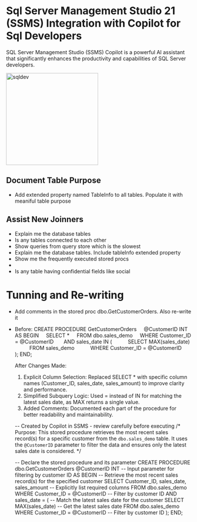 # Sql Server Management Studio 21 (SSMS) Integration with Copilot for Sql Developers

SQL Server Management Studio (SSMS) Copilot is a powerful AI assistant that significantly enhances the productivity and capabilities of SQL Server developers.

<img width="250" height="250" alt="sqldev" src="https://github.com/user-attachments/assets/29efd10d-ee62-4af6-af6b-74a26f5ca1fe" />

## Document Table Purpose
* Add extended property named TableInfo to all tables. Populate it with meaniful table purpose

 ## Assist New Joinners
* Explain me the database tables
* Is any tables connected to each other
* Show queries from query store which is the slowest
* Explain me the database tables. Include tableInfo extended property
* Show me the frequently executed stored procs
* 	
* Is any table having confidential fields like social

# Tunning and Re-writing
* Add comments in the  stored proc dbo.GetCustomerOrders. Also re-write it
* Before:
  CREATE PROCEDURE GetCustomerOrders
    @CustomerID INT
   AS
   BEGIN
       SELECT *
       FROM dbo.sales_demo
       WHERE Customer_ID = @CustomerID
         AND sales_date IN (
             SELECT MAX(sales_date)
             FROM sales_demo
             WHERE Customer_ID = @CustomerID
         );
   END;
  
   After
     Changes Made:
   1.	Explicit Column Selection: Replaced SELECT * with specific column names (Customer_ID, sales_date, sales_amount) to improve clarity and performance.
   2.	Simplified Subquery Logic: Used = instead of IN for matching the latest sales date, as MAX returns a single value.
   3.	Added Comments: Documented each part of the procedure for better readability and maintainability.
      
     -- Created by Copilot in SSMS - review carefully before executing
     /*
     Purpose:
     This stored procedure retrieves the most recent sales record(s) for a specific customer from the `dbo.sales_demo` table. 
     It uses the `@CustomerID` parameter to filter the data and ensures only the latest sales date is considered.
     */
     
     -- Declare the stored procedure and its parameter
     CREATE PROCEDURE dbo.GetCustomerOrders
         @CustomerID INT -- Input parameter for filtering by customer ID
     AS
     BEGIN
         -- Retrieve the most recent sales record(s) for the specified customer
         SELECT Customer_ID, sales_date, sales_amount -- Explicitly list required columns
         FROM dbo.sales_demo
         WHERE Customer_ID = @CustomerID -- Filter by customer ID
           AND sales_date = ( -- Match the latest sales date for the customer
               SELECT MAX(sales_date) -- Get the latest sales date
               FROM dbo.sales_demo
               WHERE Customer_ID = @CustomerID -- Filter by customer ID
           );
     END;
